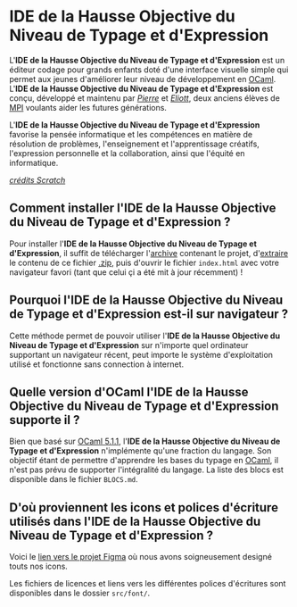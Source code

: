# IDE de la Hausse Objective du Niveau de Typage et d'Expression

L'**IDE de la Hausse Objective du Niveau de Typage et d'Expression** est un éditeur codage pour grands enfants doté d'une interface visuelle simple qui permet aux jeunes d'améliorer leur niveau de développement en [OCaml](https://ocaml.org/). L'**IDE de la Hausse Objective du Niveau de Typage et d'Expression** est conçu, développé et maintenu par _[Pierre](https://github.com/R2Jeu-prive)_ et _[Eliott](https://github.com/EliottPiccand)_, deux anciens élèves de [MPI](https://prepas-mp2i.fr/) voulants aider les futures générations.

L'**IDE de la Hausse Objective du Niveau de Typage et d'Expression** favorise la pensée informatique et les compétences en matière de résolution de problèmes, l'enseignement et l'apprentissage créatifs, l'expression personnelle et la collaboration, ainsi que l'équité en informatique.

_[crédits Scratch](https://scratch.mit.edu/about)_

## Comment installer l'**IDE de la Hausse Objective du Niveau de Typage et d'Expression** ?

Pour installer l'**IDE de la Hausse Objective du Niveau de Typage et d'Expression**, il suffit de télécharger l'[archive](https://github.com/R2Jeu-prive/idehonte/archive/refs/heads/main.zip) contenant le projet, d'[extraire](https://support.microsoft.com/fr-fr/windows/compresser-et-d%C3%A9compresser-des-fichiers-f6dde0a7-0fec-8294-e1d3-703ed85e7ebc) le contenu de ce fichier [.zip](https://fr.wikipedia.org/wiki/ZIP_(format_de_fichier)), puis d'ouvrir le fichier `index.html` avec votre navigateur favori (tant que celui çi a été mit à jour récemment) !

## Pourquoi l'**IDE de la Hausse Objective du Niveau de Typage et d'Expression** est-il sur navigateur ?

Cette méthode permet de pouvoir utiliser l'**IDE de la Hausse Objective du Niveau de Typage et d'Expression** sur n'importe quel ordinateur supportant un navigateur récent, peut importe le système d'exploitation utilisé et fonctionne sans connection à internet.

## Quelle version d'OCaml l'**IDE de la Hausse Objective du Niveau de Typage et d'Expression** supporte il ?

Bien que basé sur [OCaml 5.1.1](https://ocaml.org/releases/5.1.1), l'**IDE de la Hausse Objective du Niveau de Typage et d'Expression** n'implémente qu'une fraction du langage. Son objectif étant de permettre d'apprendre les bases du typage en [OCaml](https://ocaml.org/), il n'est pas prévu de supporter l'intégralité du langage. La liste des blocs est disponible dans le fichier `BLOCS.md`.

## D'où proviennent les icons et polices d'écriture utilisés dans l'**IDE de la Hausse Objective du Niveau de Typage et d'Expression** ?

Voici le [lien vers le projet Figma](https://www.figma.com/file/TbGuYxISewA1W5sjMZWFDs/SHAME-IDE?type=design&node-id=0%3A1&mode=design&t=WKdbKWpOZ9Hjiis6-1) où nous avons soigneusement designé touts nos icons.

Les fichiers de licences et liens vers les différentes polices d'écritures sont disponibles dans le dossier `src/font/`.

